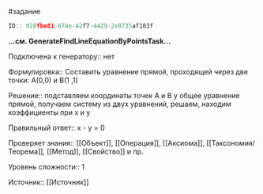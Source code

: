 #задание

```javascript
ID:: 028fbe81-674e-42f7-4429-2e8735af103f
```

**...см. GenerateFindLineEquationByPointsTask...**

Подключена к генератору:: нет

Формулировка:: Составить уравнение прямой, проходящей через две точки:  A(0,0)  и  B(1 ,1)

Решение::  подставляем координаты точек А и В у общее уравнение прямой, получаем систему из двух уравнений, решаем, находим коэффициенты при x и y

Правильный ответ:: x - y = 0

Проверяет знания:: [[Объект]], [[Операция]], [[Аксиома]], [[Таксономия/Теорема]], [[Метод]], [[Свойство]] и пр.

Уровень сложности:: 1

Источник:: [[Источник]]